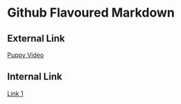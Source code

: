 # Github Flavoured Markdown
## External Link
[Puppy Video](https://www.youtube.com/watch?v=VAH-ixdFWFs)
## Internal Link
[Link 1](../links/link1.md)
